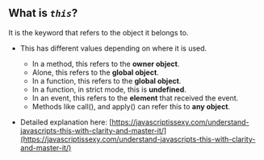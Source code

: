 ## What is *`this`*?

It is the keyword that refers to the object it belongs to.

- This has different values depending on where it is used.

    - In a method, this refers to the **owner object**.
    - Alone, this refers to the **global object**.
    - In a function, this refers to the **global object**.
    - In a function, in strict mode, this is **undefined**.
    - In an event, this refers to the **element** that received the event.
    - Methods like call(), and apply() can refer this to **any object**.

- Detailed explanation here: [https://javascriptissexy.com/understand-javascripts-this-with-clarity-and-master-it/](https://javascriptissexy.com/understand-javascripts-this-with-clarity-and-master-it/)